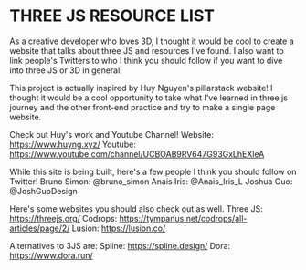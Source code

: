 # THREE JS RESOURCE LIST

As a creative developer who loves 3D, I thought it would be cool to create a website that talks about three JS and resources I've found. I also want to link people's
Twitters to who I think you should follow if you want to dive into three JS or 3D in general.

This project is actually inspired by Huy Nguyen's pillarstack website! I thought it would be a cool opportunity to take what I've learned in three js journey and the 
other front-end practice and try to make a single page website.

Check out Huy's work and Youtube Channel!
Website: https://www.huyng.xyz/
Youtube: https://www.youtube.com/channel/UCBOAB9RV647G93GxLhEXleA

While this site is being built, here's a few people I think you should follow on Twitter!
Bruno Simon: @bruno_simon
Anais Iris: @Anais_Iris_L
Joshua Guo: @JoshGuoDesign

Here's some websites you should also check out as well.
Three JS: https://threejs.org/
Codrops: https://tympanus.net/codrops/all-articles/page/2/
Lusion: https://lusion.co/

Alternatives to 3JS are:
Spline: https://spline.design/
Dora: https://www.dora.run/

